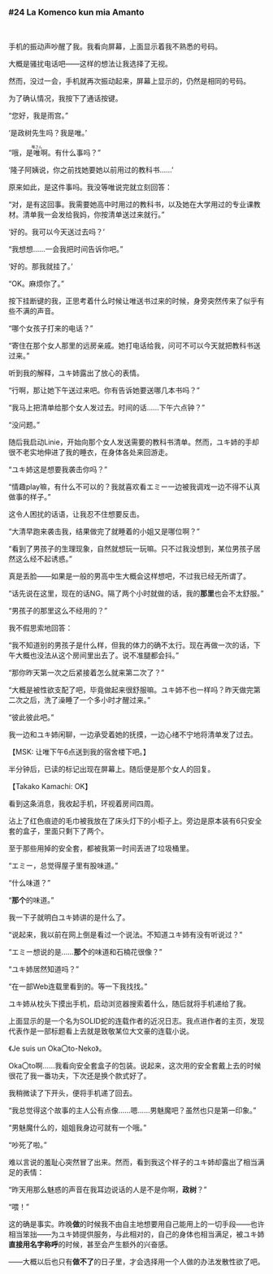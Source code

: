 ### #24 La Komenco kun mia Amanto

&emsp;

手机的振动声吵醒了我。我看向屏幕，上面显示着我不熟悉的号码。

大概是骚扰电话吧——这样的想法让我选择了无视。

然而，没过一会，手机就再次振动起来，屏幕上显示的，仍然是相同的号码。

为了确认情况，我按下了通话按键。

“您好，我是雨宫。”

‘是政树先生吗？我是唯。’

“哦，是<ruby><rb>唯</rb><rt>唯さん</rt></ruby>啊。有什么事吗？”

‘隆子阿姨说，你之前找她要她以前用过的教科书……’

原来如此，是这件事吗。我没等唯说完就立刻回答：

“对，是有这回事。我需要她高中时用过的教科书，以及她在大学用过的专业课教材。清单我一会发给我妈，你按清单送过来就行。”

‘好的。我可以今天送过去吗？’

“我想想……一会我把时间告诉你吧。”

‘好的。那我就挂了。’

“OK。麻烦你了。”

按下挂断键的我，正思考着什么时候让唯送书过来的时候，身旁突然传来了似乎有些不满的声音。

“哪个女孩子打来的电话？”

“寄住在那个女人那里的远房亲戚。她打电话给我，问可不可以今天就把教科书送过来。”

听到我的解释，ユキ姉露出了放心的表情。

“行啊，那让她下午送过来吧。你有告诉她要送哪几本书吗？”

“我马上把清单给那个女人发过去。时间的话……下午六点钟？”

“没问题。”

随后我启动Linie，开始向那个女人发送需要的教科书清单。然而，ユキ姉的手却很不老实地伸进了我的睡衣，在身体各处来回游走。

“ユキ姉这是想要我袭击你吗？”

“情趣play嘛，有什么不可以的？我就喜欢看エミー一边被我调戏一边不得不认真做事的样子。”

这令人困扰的话语，让我忍不住想要反击。

“大清早跑来袭击我，结果做完了就睡着的小姐又是哪位啊？”

“看到了男孩子的生理现象，自然就想玩一玩嘛。只不过我没想到，某位男孩子居然这么经不起诱惑。”

真是丢脸——如果是一般的男高中生大概会这样想吧，不过我已经无所谓了。

“话先说在这里，现在的话NG。隔了两个小时就做的话，我的**那里**也会不太舒服。”

“男孩子的那里这么不经用的？”

我不假思索地回答：

“我不知道别的男孩子是什么样，但我的体力的确不太行。现在再做一次的话，下午大概也没法从这个房间里出去了。说不准腿都会抖。”

“那你昨天第一次之后紧接着怎么就来第二次了？”

“大概是被性欲支配了吧，毕竟做起来很舒服嘛。ユキ姉不也一样吗？昨天做完第二次之后，洗了澡睡了一个多小时才醒过来。”

“彼此彼此吧。”

我一边和ユキ姉闲聊，一边承受着她的抚摸，一边心绪不宁地将清单发了过去。

【MSK: 让唯下午6点送到我的宿舍楼下吧。】

半分钟后，已读的标记出现在屏幕上。随后便是那个女人的回复。

【Takako Kamachi: OK】

看到这条消息，我收起手机，环视着房间四周。

沾上了红色痕迹的毛巾被我放在了床头灯下的小柜子上。旁边是原本装有6只安全套的盒子，里面只剩下了两个。

至于那些用掉的安全套，都被我第一时间丢进了垃圾桶里。

“エミー，总觉得屋子里有股味道。”

“什么味道？”

“**那个**的味道。”

我一下子就明白ユキ姉讲的是什么了。

“说起来，我以前在网上倒是看过一个说法。不知道ユキ姉有没有听说过？”

“エミー想说的是……**那个**的味道和石楠花很像？”

“ユキ姉居然知道吗？”

“在一部Web连载里看到的。等一下我找找。”

ユキ姉从枕头下摸出手机，启动浏览器搜索着什么，随后就将手机递给了我。

上面显示的是一个名为SOLID蛇的连载作者的近况日志。我点进作者的主页，发现代表作是一部标题看上去就是致敬某位大文豪的连载小说。

《Je suis un Oka〇to-Neko》。

Oka〇to啊……我看向安全套盒子的包装。说起来，这次用的安全套戴上去的时候很花了我一番功夫，下次还是换个款式好了。

我稍微读了下开头，便将手机递了回去。

“我总觉得这个故事的主人公有点像……嗯……男魅魔吧？虽然也只是第一印象。”

“男魅魔什么的，姐姐我身边可就有一个哦。”

“吵死了啦。”

难以言说的羞耻心突然冒了出来。然而，看到我这个样子的ユキ姉却露出了相当满足的表情：

“昨天用那么魅惑的声音在我耳边说话的人是不是你啊，**政树**？”

“喂！”

这的确是事实。昨晚**做**的时候我不由自主地想要用自己能用上的一切手段——也许相当笨拙——为ユキ姉提供服务，与此相对的，自己的身体也相当满足，被ユキ姉**直接用名字称呼**的时候，甚至会产生额外的兴奋感。

——大概以后也只有**做不了**的日子里，才会选择用一个人做的办法发散性欲了吧。

&emsp;

